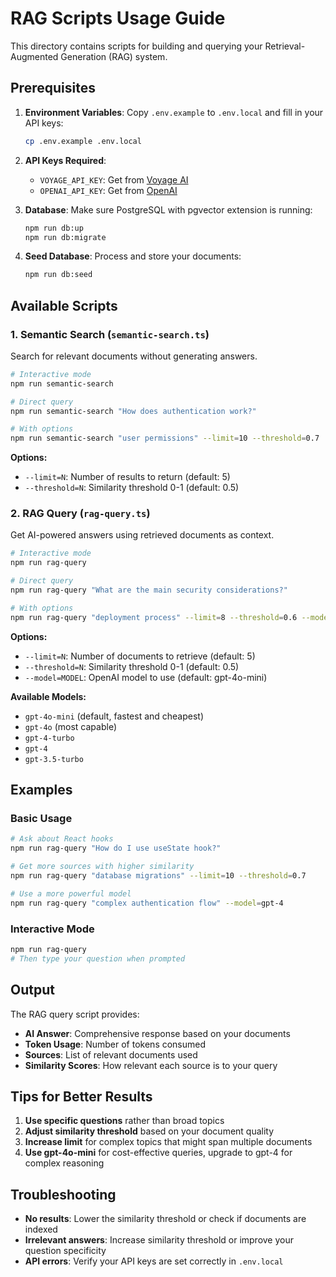 # RAG Scripts Usage Guide

This directory contains scripts for building and querying your Retrieval-Augmented Generation (RAG) system.

## Prerequisites

1. **Environment Variables**: Copy `.env.example` to `.env.local` and fill in your API keys:

   ```bash
   cp .env.example .env.local
   ```

2. **API Keys Required**:

   - `VOYAGE_API_KEY`: Get from [Voyage AI](https://www.voyageai.com/)
   - `OPENAI_API_KEY`: Get from [OpenAI](https://platform.openai.com/)

3. **Database**: Make sure PostgreSQL with pgvector extension is running:

   ```bash
   npm run db:up
   npm run db:migrate
   ```

4. **Seed Database**: Process and store your documents:
   ```bash
   npm run db:seed
   ```

## Available Scripts

### 1. Semantic Search (`semantic-search.ts`)

Search for relevant documents without generating answers.

```bash
# Interactive mode
npm run semantic-search

# Direct query
npm run semantic-search "How does authentication work?"

# With options
npm run semantic-search "user permissions" --limit=10 --threshold=0.7
```

**Options:**

- `--limit=N`: Number of results to return (default: 5)
- `--threshold=N`: Similarity threshold 0-1 (default: 0.5)

### 2. RAG Query (`rag-query.ts`)

Get AI-powered answers using retrieved documents as context.

```bash
# Interactive mode
npm run rag-query

# Direct query
npm run rag-query "What are the main security considerations?"

# With options
npm run rag-query "deployment process" --limit=8 --threshold=0.6 --model=gpt-4
```

**Options:**

- `--limit=N`: Number of documents to retrieve (default: 5)
- `--threshold=N`: Similarity threshold 0-1 (default: 0.5)
- `--model=MODEL`: OpenAI model to use (default: gpt-4o-mini)

**Available Models:**

- `gpt-4o-mini` (default, fastest and cheapest)
- `gpt-4o` (most capable)
- `gpt-4-turbo`
- `gpt-4`
- `gpt-3.5-turbo`

## Examples

### Basic Usage

```bash
# Ask about React hooks
npm run rag-query "How do I use useState hook?"

# Get more sources with higher similarity
npm run rag-query "database migrations" --limit=10 --threshold=0.7

# Use a more powerful model
npm run rag-query "complex authentication flow" --model=gpt-4
```

### Interactive Mode

```bash
npm run rag-query
# Then type your question when prompted
```

## Output

The RAG query script provides:

- **AI Answer**: Comprehensive response based on your documents
- **Token Usage**: Number of tokens consumed
- **Sources**: List of relevant documents used
- **Similarity Scores**: How relevant each source is to your query

## Tips for Better Results

1. **Use specific questions** rather than broad topics
2. **Adjust similarity threshold** based on your document quality
3. **Increase limit** for complex topics that might span multiple documents
4. **Use gpt-4o-mini** for cost-effective queries, upgrade to gpt-4 for complex reasoning

## Troubleshooting

- **No results**: Lower the similarity threshold or check if documents are indexed
- **Irrelevant answers**: Increase similarity threshold or improve your question specificity
- **API errors**: Verify your API keys are set correctly in `.env.local`
